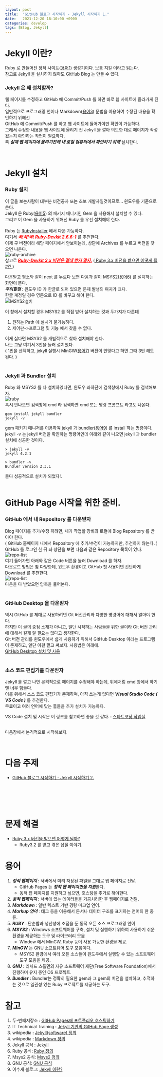 ```yaml
---
layout: post
title:  "GitHub 블로그 시작하기 - Jekyll 시작하기 1."
date:   2021-12-20 18:10:00 +0900
categories: develop
tags: [Blog, Jekyll]
---
```

 
# Jekyll 이란?
Ruby 로 만들어진 정적 사이트([용어1](#용어)) 생성기이다. 보통 지킬 이라고 읽는다.  
참고로 Jekyll 을 설치하지 않아도 GitHub Blog 는 만들 수 있다.  


### Jekyll 은 왜 설치할까?  
웹 페이지를 수정하고 GitHub 에 Commit/Push 를 하면 바로 웹 사이트에 올라가게 된다.  
일반적으로 프로그래밍 언어나 Markdown([용어3](#용어)) 문법을 이용하여 수정된 내용을 확인하기 위해선   
GitHub 에 Commit/Push 를 하고 웹 사이트에 들어가야만 확인이 가능하다.  
그래서 수정한 내용을 웹 사이트에 올리기 전 Jekyll 을 깔아 의도한 대로 페이지가 작성됬는지 확인하는 작업이 필요하다.  
즉 ***실제 웹 페이지에 올리기전에 내 로컬 컴퓨터에서 확인하기 위해*** 설치한다.

<br>


# Jekyll 설치  

### Ruby 설치
이 글을 보는사람이 대부분 비전공자 또는 초보 개발자일것이므로... 윈도우를 기준으로 쓴다.  
Jekyll 은 Ruby([용어5](#용어)) 의 패키지 매니저인 Gem 을 사용해서 설치할 수 있다.  
그리고 이 Gem 을 사용하기 위해선 Ruby 를 우선 설치해야 한다.  
<br>
Ruby 는 [RubyInstaller][Ruby-install-link] 에서 다운 가능하다.  
여기서 <span style="color:red">***<U>꼭!꼭!꼭! Ruby-Devkit 2.6.6-1</U>***</span> 를 추천한다.  
이제 구 버전이라 해당 페이지에서 안보이는데, 상단에 Archives 를 누르고 버전을 찾으면 나온다.   
![ruby-archive](/assets/img/post-img/jekyll-start/ruby-archive.png)    
참고로 <span style="color:red">***<U>Ruby-Devkit 3.x 버전은 절대 받지 말자.</U>***</span>
([ Ruby 3.x 버전을 받으면 어떻게 될까? ][install-lastest-ruby-link])
<br>

다운받고 평소와 같이 next 를 누르다 보면 다음과 같이 MSYS2([용어6](#용어)) 를 설치하는 화면이 뜬다.  
***주의할점*** : 윈도우 ID 가 한글로 되어 있으면 문제 발생의 여지가 크다.  
한글 계정일 경우 영문으로 ID 를 바꾸고 해야 한다.  
![MSYS2설치](/assets/img/post-img/jekyll-start/msys2-install.png)  

이 창에서 설치할 경우 MSYS2 를 직접 받아 설치하는 것과 두가지가 다른데
1. 원하는 Path 에 설치가 불가능하다.
2. 제어판->프로그램 및 기능 에서 찾을 수 없다.

이게 싫다면 MSYS2 를 개별적으로 찾아 설치해야 한다.  
나는 그냥 여기서 3번을 눌러 설치했다.  
( 1번을 선택하고, jekyll 실행시 MinGW([용어7](#용어)) 버전이 안맞다고 하면 그때 3번 해도 된다. )  
<br>

### Jekyll 과 Bundler 설치
Ruby 와 MSYS2 를 다 설치하였다면, 윈도우 좌하단에 검색창에서 Ruby 를 검색해보자.  
![ruby](/assets/img/post-img/jekyll-start/cmd-ruby.png)  
혹시 안나오면 검색창에 cmd 라 검색하면 cmd 또는  명령 프롬프트 라고도 나온다.  
```
gem install jekyll bundler
jekyll -v
```
 gem 패키지 매니저를 이용하여 jekyll 과 bundler([용어9](#용어)) 를 install 하는 명령이다.  
jekyll -v 는 jekyll 버전을 확인하는 명령어인데 아래와 같이 나오면 jekyll 과 bundler 설치에 성공한 것이다.  
```
> jekyll -v
jekyll 4.2.1

> bundler -v
Bundler version 2.3.1
```
둘다 성공적으로 설치가 되었다!.  
<br>

# GitHub Page 시작을 위한 준비.

### GitHub 에서 내 Repository 를 다운받자
Blog 페이지를 추가/수정 하려면, 내가 작업할 장비의 로컬에 Blog Repository 를 받아야 한다.    
( GitHub 홈페이지 내에서 Repository 에 추가/수정이 가능하지만, 추천하지 않는다. )   
GitHub 를 로그인 한 뒤 좌 상단을 보면 다음과 같은 Repository 목록이 있다.  
![repo-list](/assets/img/post-img/jekyll-start/github-repository.png)  
여기 들어가면 아래와 같은 Code 버튼을 눌러 Download 를 하자.  
다운로드 방법은 참 다양한데, 윈도우 환경이고 GitHub 첫 사용이면 간단하게 Download 를 추천한다.   
![repo-list](/assets/img/post-img/jekyll-start/down-repo.png)  
다운을 다 받았으면 압축을 풀어본다.  
<br>

### GitHub Desktop 을 다운받자  
역시 GitHub 를 제대로 사용하려면 Git 버전관리와 다양한 명령어에 대해서 알아야 한다.  
하지만 이 글의 중점 소재가 아니고, 일단 시작하는 사람들을 위한 글이라 Git 버전 관리에 대해서 깊게 알 필요는 없다고 생각한다.  
Git 버전 관리를 윈도우에서 쉽게 사용하기 위해서 GitHub Desktop 이라는 프로그램이 존재하고, 일단 이걸 깔고 써보자. 사용법은 아래에.   
[GitHub Desktop 설치 및 사용][GitHub-Desktop-link]    
<br>

### 소스 코드 편집기를 다운받자  
Jekyll 을 깔고 나면 본격적으로 페이지를 수정해야 하는데, 위에처럼 cmd 창에서 하기엔 너무 힘들다.  
이를 위해서 소스 코드 편집기가 존재하며, 아직 쓰는게 없다면  ***Visual Studio Code ( VS Code )***  를 추천한다.  
무료이고 여러 언어에 맞는 툴들을 추가 설치가 가능하다.    

VS Code 설치 및 시작은 이 링크를 참고하면 좋을 것 같다. : [스타트코딩 작업실][스타트코딩 작업실-link]   
<br>

다음장에서 본격적으로 시작해보자.  

<br>

# 다음 주제
- [GitHub 블로그 시작하기 - Jekyll 시작하기 2.][jekyll-link2]


<br>
<br>
<br>
<br>

# 문제 해결
- [ Ruby 3.x 버전을 받으면 어떻게 될까? ][install-lastest-ruby-link]
  - Ruby3.2 를 받고 겪은 삽질 이야기.  




# 용어
1. ***정적 웹페이지*** : 서버에서 미리 저장된 파일을 그대로 웹 페이지로 전달.  
    - GitHub Pages 는 ***정적 웹 페이지만을 지원***한다.  
    - 동적 웹 페이지를 지원하고 싶으면, 호스팅을 추가로 해야한다.  
2. ***동적 웹페이지*** : 서버에 있는 데이터들을 가공처리한 후 웹페이지로 전달.  
3. ***Markdown*** :  일반 텍스트 기반 경량 마크업 언어. 
4. ***Markup 언어*** : 태그 등을 이용해서 문서나 데이터 구조를 표기하는 언어의 한 종류.
5. ***RUBY*** : 단순함과 생산성에 초점을 둔 동적 오픈 소스 프로그래밍 언어  
6. ***MSYS2*** : Windows 소프트웨어를 구축, 설치 및 실행하기 위하여 사용하기 쉬운 환경을 제공하는 도구 및 라이브러리 모음
    - Window 에서 MinGW, Ruby 등이 사용 가능한 환경을 제공.
7. ***MinGW*** 는 GNU 소프트웨어 도구 모음이다.  
    - MSYS2 환경에서 여러 오픈 소스들이 윈도우에서 실행할 수 있는 소프트웨어 도구 모음을 제공.
8. ***GNU*** : 리처드 스톨먼의 자유 소프트웨어 재단(Free Software Foundation)에서 진행하며 유지 중인 OS 프로젝트.  
9. ***Bundler*** :  Bundler는 정확히 필요한 gem과 그 gem의 버전을 설치하고, 추적하는 것으로 일관성 있는 Ruby 프로젝트를 제공하는 도구.


# 참고
1. 두-번째저장소 : [GitHub Pages에 포트폴리오 호스팅하기][github-page-link]
2. IT Technical Training : [Jekyll 기반의 GitHub Page 생성][it-tech-link]
3. wikipedia : [Jekyll(software) 정의][jekyll-wiki-link]
4. wikipedia : [Markdown 정의][markdown-link]
5. Jekyll 공식 : [Jekyll][jekyll-link]
6. Ruby 공식: [Ruby 정의][Ruby-link]
7. Msys2 공식: [Msys2 정의][msys2-link]
8. GNU 공식: [GNU 공식][GNU-link]
9. 이수재 블로그: [Jekyll 이란?][이수재-link]




[github-page-link]: https://shxrecord.tistory.com/203
[it-tech-link]: https://moon9342.github.io/jekyll-start
[markdown-link]: https://ko.wikipedia.org/wiki/%EB%A7%88%ED%81%AC%EB%8B%A4%EC%9A%B4
[jekyll-link]: https://jekyllrb.com/
[jekyll-wiki-link]: https://en.wikipedia.org/wiki/Jekyll_(software)
[Ruby-link]: https://www.ruby-lang.org/ko/
[Ruby-install-link]: https://rubyinstaller.org/downloads/
[스타트코딩 작업실-link]: https://startcoding0.tistory.com/9
[GitHub-Desktop-link]: https://boheeee.tistory.com/27
[이수재-link]: https://soojae.tistory.com/16
[msys2-link]: https://www.msys2.org/
[GNU-link]: http://korea.gnu.org/

[jekyll-link2]: /git-blog/2021/12/20/blog-start-jekyll2.html
[install-lastest-ruby-link]: /bugs/2021/12/23/install-lastest-ruby.html
